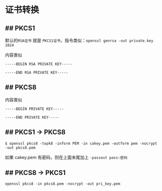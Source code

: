 # 证书转换


## ## PKCS1

默认的`RSA证书` 就是 `PKCS1证书`，指令类似：`openssl genrsa -out private.key 1024`

内容类似

```
-----BEGIN RSA PRIVATE KEY-----

-----END RSA PRIVATE KEY-----
```

## ## PKCS8

内容类似

```
-----BEGIN PRIVATE KEY-----

-----END PRIVATE KEY-----
```


## ## PKCS1 -> PKCS8

```
$ openssl pkcs8 -topk8 -inform PEM -in cakey.pem -outform pem -nocrypt -out pkcs8.pem
```

如果 cakey.pem 有密码，则在上面末尾加上 `-passout pass:密码`



## ## PKCS8 -> PKCS1

```
openssl pkcs8 -in pkcs8.pem -nocrypt -out pri_key.pem
```
